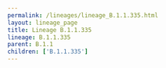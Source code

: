 ```yaml
---
permalink: /lineages/lineage_B.1.1.335.html
layout: lineage_page
title: Lineage B.1.1.335
lineage: B.1.1.335
parent: B.1.1
children: ['B.1.1.335']
---
```

